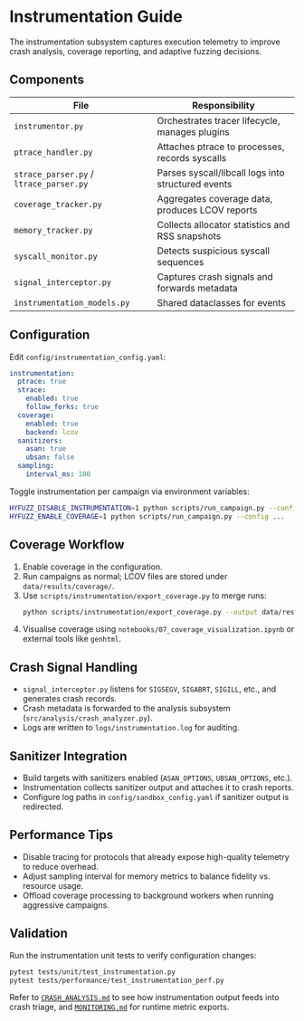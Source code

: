 # Instrumentation Guide

The instrumentation subsystem captures execution telemetry to improve crash analysis, coverage reporting,
and adaptive fuzzing decisions.

## Components

| File | Responsibility |
|------|----------------|
| `instrumentor.py` | Orchestrates tracer lifecycle, manages plugins |
| `ptrace_handler.py` | Attaches ptrace to processes, records syscalls |
| `strace_parser.py` / `ltrace_parser.py` | Parses syscall/libcall logs into structured events |
| `coverage_tracker.py` | Aggregates coverage data, produces LCOV reports |
| `memory_tracker.py` | Collects allocator statistics and RSS snapshots |
| `syscall_monitor.py` | Detects suspicious syscall sequences |
| `signal_interceptor.py` | Captures crash signals and forwards metadata |
| `instrumentation_models.py` | Shared dataclasses for events |

## Configuration

Edit `config/instrumentation_config.yaml`:

```yaml
instrumentation:
  ptrace: true
  strace:
    enabled: true
    follow_forks: true
  coverage:
    enabled: true
    backend: lcov
  sanitizers:
    asan: true
    ubsan: false
  sampling:
    interval_ms: 100
```

Toggle instrumentation per campaign via environment variables:

```bash
HYFUZZ_DISABLE_INSTRUMENTATION=1 python scripts/run_campaign.py --config ...
HYFUZZ_ENABLE_COVERAGE=1 python scripts/run_campaign.py --config ...
```

## Coverage Workflow

1. Enable coverage in the configuration.
2. Run campaigns as normal; LCOV files are stored under `data/results/coverage/`.
3. Use `scripts/instrumentation/export_coverage.py` to merge runs:
   ```bash
   python scripts/instrumentation/export_coverage.py --output data/results/coverage/merged.info
   ```
4. Visualise coverage using `notebooks/07_coverage_visualization.ipynb` or external tools like `genhtml`.

## Crash Signal Handling

- `signal_interceptor.py` listens for `SIGSEGV`, `SIGABRT`, `SIGILL`, etc., and generates crash records.
- Crash metadata is forwarded to the analysis subsystem (`src/analysis/crash_analyzer.py`).
- Logs are written to `logs/instrumentation.log` for auditing.

## Sanitizer Integration

- Build targets with sanitizers enabled (`ASAN_OPTIONS`, `UBSAN_OPTIONS`, etc.).
- Instrumentation collects sanitizer output and attaches it to crash reports.
- Configure log paths in `config/sandbox_config.yaml` if sanitizer output is redirected.

## Performance Tips

- Disable tracing for protocols that already expose high-quality telemetry to reduce overhead.
- Adjust sampling interval for memory metrics to balance fidelity vs. resource usage.
- Offload coverage processing to background workers when running aggressive campaigns.

## Validation

Run the instrumentation unit tests to verify configuration changes:

```bash
pytest tests/unit/test_instrumentation.py
pytest tests/performance/test_instrumentation_perf.py
```

Refer to [`CRASH_ANALYSIS.md`](CRASH_ANALYSIS.md) to see how instrumentation output feeds into crash
triage, and [`MONITORING.md`](MONITORING.md) for runtime metric exports.
